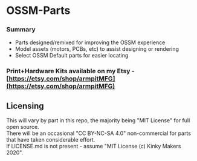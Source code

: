# OSSM-Parts

### Summary 
- Parts designed/remixed for improving the OSSM experience
- Model assets (motors, PCBs, etc) to assist designing or rendering 
- Select OSSM Default parts for easier locating

### Print+Hardware Kits available on my Etsy - [https://etsy.com/shop/armpitMFG](https://etsy.com/shop/armpitMFG)

## Licensing
This will vary by part in this repo, the majority being "MIT License" for full open source.  
There will be an occasional "CC BY-NC-SA 4.0" non-commercial for parts that have taken considerable effort.  
If LICENSE.md is not present - assume "MIT License (c) Kinky Makers 2020".

